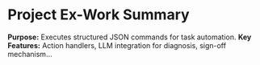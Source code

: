 # Project Ex-Work Summary

**Purpose:** Executes structured JSON commands for task automation.
**Key Features:** Action handlers, LLM integration for diagnosis, sign-off mechanism...